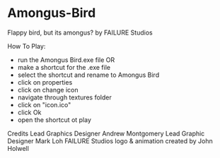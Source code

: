 # Amongus-Bird
 Flappy bird, but its amongus?
 by FAILURE Studios

How To Play:
- run the Amongus Bird.exe file
OR
- make a shortcut for the .exe file
- select the shortcut and rename to Amongus Bird
- click on properties
- click on change icon
- navigate through textures folder
- click on "icon.ico"
- click Ok
- open the shortcut ot play

Credits
Lead Graphics Designer
Andrew Montgomery
Lead Graphic Designer
Mark Loh
FAILURE Studios logo & animation
created by
John Holwell